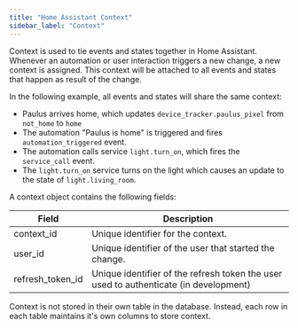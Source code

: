 ```yaml
---
title: "Home Assistant Context"
sidebar_label: "Context"
---
```


Context is used to tie events and states together in Home Assistant. Whenever an automation or user interaction triggers a new change, a new context is assigned. This context will be attached to all events and states that happen as result of the change.

In the following example, all events and states will share the same context:

- Paulus arrives home, which updates `device_tracker.paulus_pixel` from `not_home` to `home`
- The automation "Paulus is home" is triggered and fires `automation_triggered` event.
- The automation calls service `light.turn_on`, which fires the `service_call` event.
- The `light.turn_on` service turns on the light which causes an update to the state of `light.living_room`.

A context object contains the following fields:

| Field            | Description                                                                           |
| ---------------- | ------------------------------------------------------------------------------------- |
| context_id       | Unique identifier for the context.                                                    |
| user_id          | Unique identifier of the user that started the change.                                |
| refresh_token_id | Unique identifier of the refresh token the user used to authenticate (in development) |

Context is not stored in their own table in the database. Instead, each row in each table maintains it's own columns to store context.
